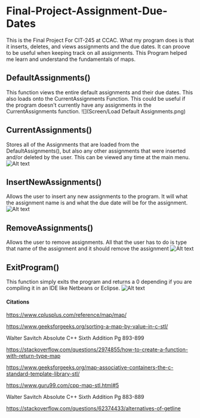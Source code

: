 # Final-Project-Assignment-Due-Dates
This is the Final Project For CIT-245 at CCAC. What my program does is that it inserts, deletes, and views assignments and the due dates. It can proove
to be useful when keeping track on all assignments. This Program helped me learn and understand the fundamentals of maps. 


## DefaultAssignments()
This function views the entire default assignments and their due dates. This also loads onto the CurrentAssignments Function. This could be useful if
the program doesn't currently have any assignments in the CurrentAssignments function.
![](Screen/Load Default Assignments.png)

## CurrentAssignments()
Stores all of the Assignments that are loaded from the DefaultAssignments(), but also any other assignments that were inserted and/or deleted by the
user. This can be viewed any time at the main menu. 
![Alt text]()

## InsertNewAssignments()
Allows the user to insert any new assignments to the program. It will what the assignment name is and what the due date will be for the assignment. 
![Alt text]()

## RemoveAssignments()
Allows the user to remove assignments. All that the user has to do is type that name of the assignment and it should remove the assignment
![Alt text]()

## ExitProgram()
This function simply exits the program and returns a 0 depending if you are
compiling it in an IDE like Netbeans or Eclipse.
![Alt text]()

#### Citations

<https://www.cplusplus.com/reference/map/map/>

<https://www.geeksforgeeks.org/sorting-a-map-by-value-in-c-stl/>

Walter Savitch Absolute C++ Sixth Addition  Pg 893-899

<https://stackoverflow.com/questions/2974855/how-to-create-a-function-with-return-type-map>

<https://www.geeksforgeeks.org/map-associative-containers-the-c-standard-template-library-stl/>

<https://www.guru99.com/cpp-map-stl.html#5>

Walter Savitch Absolute C++ Sixth Addition  Pg 883-889

<https://stackoverflow.com/questions/62374433/alternatives-of-getline>
